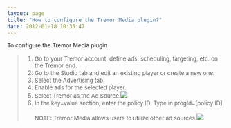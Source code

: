 ```yaml
---
layout: page
title: "How to configure the Tremor Media plugin?"
date: 2012-01-18 10:35:47
---
```


<p class="mce-procedure">
  <span style="font-size: small;">To configure the Tremor Media plugin</span>
</p>

> 1.  <span style="font-size: small;">Go to your Tremor account; define ads, scheduling, targeting, etc. on the Tremor end.</span>
> 2.  <span style="font-size: small;">Go to the Studio tab and edit an existing player or create a new one.</span>
> 3.  <span style="font-size: small;">Select the Advertising tab.</span>
> 4.  <span style="font-size: small;">Enable ads for the selected player.</span>
> 5.  <span style="font-size: small;">Select Tremor as the Ad Source.</span><img src="{{site.url}}/assets/254">
> 6.  <span style="font-size: small;">In the key=value section, enter the policy ID. Type in progId=[policy ID].<br /><br /><span class="mce-note-graphic">NOTE: Tremor Media allows users to utilize other ad sources.</span></span><img src="{{site.url}}/assets/256">